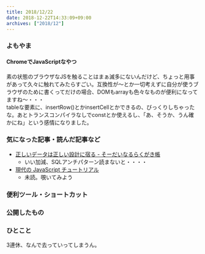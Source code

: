 ```yaml
---
title: 2018/12/22
date: 2018-12-22T14:33:09+09:00
archives: ["2018/12"]
---
```

### よもやま
#### ChromeでJavaScriptなやつ
素の状態のブラウザなJSを触ることはまぁ滅多にないんだけど、ちょっと用事があって久々に触れてみたらすごい。互換性が〜とか一切考えずに自分が使うブラウザのために書くってだけの場合、DOMもarrayも色々なものが便利になってますね〜・・・  
tableな要素に、insertRow()とかinsertCellとかできるの、びっくりしちゃったな。あとトランスコンパイラなしでconstとか使えるし、「あ、そうか、うん確かにね」という感情になりました。

### 気になった記事・読んだ記事など
* [正しいデータは正しい設計に宿る \- そーだいなるらくがき帳](https://soudai.hatenablog.com/entry/2018/08/31/222107)
    * いい加減、SQLアンチパターン読まないと・・・・
* [現代の JavaScript チュートリアル](https://ja.javascript.info/)
    * 未読。覗いてみよう

### 便利ツール・ショートカット

### 公開したもの

### ひとこと
3連休、なんで去っていってしまうん。